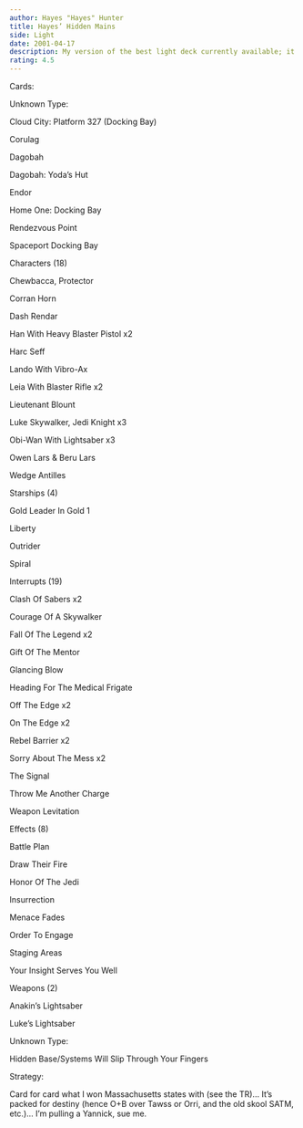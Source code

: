 ```yaml
---
author: Hayes "Hayes" Hunter
title: Hayes’ Hidden Mains
side: Light
date: 2001-04-17
description: My version of the best light deck currently available; it puts you in an excellent position to beat anything out there.
rating: 4.5
---
```

Cards: 

Unknown Type:
Cloud City: Platform 327 (Docking Bay) 
Corulag 
Dagobah 
Dagobah: Yoda’s Hut 
Endor 
Home One: Docking Bay 
Rendezvous Point 
Spaceport Docking Bay 

Characters (18)
Chewbacca, Protector 
Corran Horn 
Dash Rendar 
Han With Heavy Blaster Pistol  x2
Harc Seff 
Lando With Vibro-Ax 
Leia With Blaster Rifle  x2
Lieutenant Blount 
Luke Skywalker, Jedi Knight  x3
Obi-Wan With Lightsaber  x3
Owen Lars & Beru Lars 
Wedge Antilles 

Starships (4)
Gold Leader In Gold 1 
Liberty 
Outrider 
Spiral 

Interrupts (19)
Clash Of Sabers  x2
Courage Of A Skywalker 
Fall Of The Legend  x2
Gift Of The Mentor 
Glancing Blow 
Heading For The Medical Frigate 
Off The Edge  x2
On The Edge  x2
Rebel Barrier  x2
Sorry About The Mess  x2
The Signal 
Throw Me Another Charge 
Weapon Levitation 

Effects (8)
Battle Plan 
Draw Their Fire 
Honor Of The Jedi 
Insurrection 
Menace Fades 
Order To Engage 
Staging Areas 
Your Insight Serves You Well 

Weapons (2)
Anakin’s Lightsaber 
Luke’s Lightsaber 

Unknown Type:
Hidden Base/Systems Will Slip Through Your Fingers  

Strategy: 

Card for card what I won Massachusetts states with (see the TR)...  It’s packed for destiny (hence O+B over Tawss or Orri, and the old skool SATM, etc.)... I’m pulling a Yannick, sue me.  